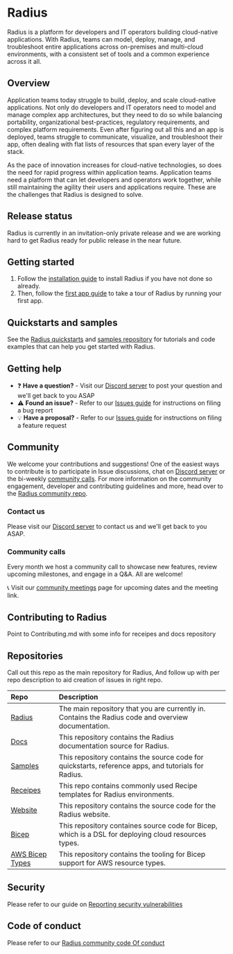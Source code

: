 # Radius

Radius is a platform for developers and IT operators building cloud-native applications. With Radius, teams can model, deploy, manage, and troubleshoot entire applications across on-premises and multi-cloud environments, with a consistent set of tools and a common experience across it all.

## Overview

Application teams today struggle to build, deploy, and scale cloud-native applications. Not only do developers and IT operators need to model and manage complex app architectures, but they need to do so while balancing portability, organizational best-practices, regulatory requirements, and complex platform requirements. Even after figuring out all this and an app is deployed, teams struggle to communicate, visualize, and troubleshoot their app, often dealing with flat lists of resources that span every layer of the stack. 

As the pace of innovation increases for cloud-native technologies, so does the need for rapid progress within application teams. Application teams need a platform that can let developers and operators work together, while still maintaining the agility their users and applications require. These are the challenges that Radius is designed to solve.

## Release status

Radius is currently in an invitation-only private release and we are working hard to get Radius ready for public release in the near future.

## Getting started

1. Follow the [installation guide](https://docs.radapp.dev/getting-started/install/) to install Radius if you have not done so already.
1. Then, follow the [first app guide](https://docs.radapp.dev/getting-started/first-app/) to take a tour of Radius by running your first app.

## Quickstarts and samples

See the [Radius quickstarts](https://docs.radapp.dev/getting-started/quickstarts/) and [samples repository](https://github.com/project-radius/samples) for tutorials and code examples that can help you get started with Radius.

## Getting help

- ❓ **Have a question?** - Visit our [Discord server](https://discord.gg/SRG3ePMKNy) to post your question and we'll get back to you ASAP
- ⚠️ **Found an issue?** - Refer to our [Issues guide](docs/contributing/contributing-issues) for instructions on filing a bug report
- 💡 **Have a proposal?** - Refer to our [Issues guide](docs/contributing/contributing-issues) for instructions on filing a feature request

## Community

We welcome your contributions and suggestions! One of the easiest ways to contribute is to participate in Issue discussions, chat on [Discord server](https://discord.gg/SRG3ePMKNy) or the bi-weekly [community calls](#community-calls). For more information on the community engagement, developer and contributing guidelines and more, head over to the [Radius community repo](https://github.com/project-radius/community).

### Contact us

Please visit our [Discord server](https://discord.gg/SRG3ePMKNy) to contact us and we'll get back to you ASAP.

### Community calls

Every month we host a community call to showcase new features, review upcoming milestones, and engage in a Q&A. All are welcome!

📞 Visit our [community meetings](https://docs.radapp.dev/community/#community-meetings) page for upcoming dates and the meeting link.

## Contributing to Radius

Point to Contributing.md with some info for receipes and docs repository

## Repositories

Call out this repo as the main repository for Radius, And follow up with per repo description to aid creation of issues in right repo. 

| Repo | Description |
|:-----|:------------|
| [Radius](https://github.com/project-radius/radius) | The main repository that you are currently in. Contains the Radius code and overview documentation.
| [Docs](https://github.com/project-radius/docs) | This repository contains the Radius documentation source for Radius.
| [Samples](https://github.com/project-radius/samples) | This repository contains the source code for quickstarts, reference apps, and tutorials for Radius.
| [Receipes](https://github.com/project-radius/recipes) | This repo contains commonly used Recipe templates for Radius environments.
| [Website](https://github.com/project-radius/website) | This repository contains the source code for the Radius website.
| [Bicep](https://github.com/project-radius/bicep) | This repository containes source code for Bicep, which is a DSL for deploying cloud resources types. 
| [AWS Bicep Types](https://github.com/project-radius/bicep-types-aws) | This repository contains the tooling for Bicep support for AWS resource types.


## Security

Please refer to our guide on [Reporting security vulnerabilities](https://github.com/project-radius/radius/SECURITY.md)

## Code of conduct

Please refer to our [Radius community code Of conduct](https://github.com/project-radius/radius/CODE_OF_CONDUCT.md)